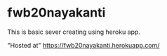 # fwb20nayakanti

This is basic sever creating using heroku app.

"Hosted at" https://fwb20nayakanti.herokuapp.com/
